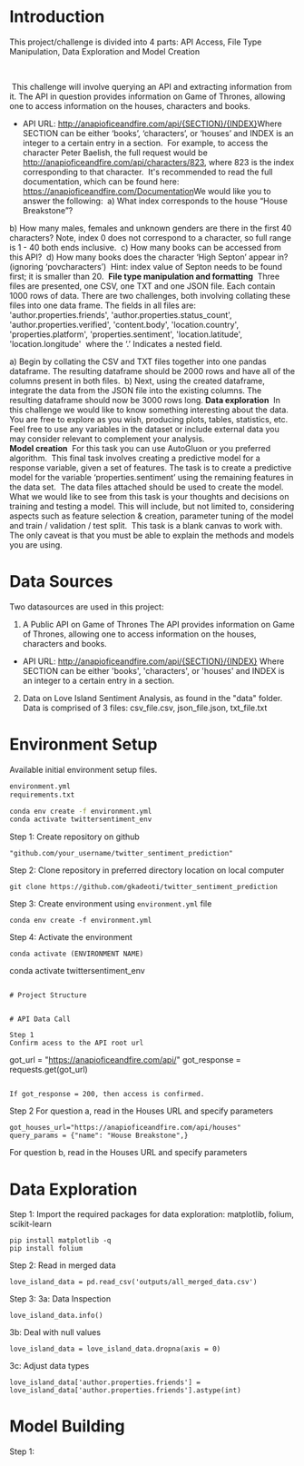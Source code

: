 
# Introduction

This project/challenge is divided into 4 parts: API Access, File Type Manipulation, Data Exploration and Model Creation

​

​
This challenge will involve querying an API and extracting information from it. The API in question provides information on Game of Thrones, allowing one to access information on the houses, characters and books.
​
* API URL: http://anapioficeandfire.com/api/{SECTION}/{INDEX}
​
Where SECTION can be either ‘books’, ‘characters’, or ‘houses’ and INDEX is an integer to a certain entry in a section.
​
For example, to access the character Peter Baelish, the full request would be http://anapioficeandfire.com/api/characters/823, where 823 is the index corresponding to that character. 
​
It's recommended to read the full documentation, which can be found here: https://anapioficeandfire.com/Documentation
​
We would like you to answer the following:
​
a) What index corresponds to the house “House Breakstone”?
 
b) How many males, females and unknown genders are there in the first 40 characters? Note, index 0 does not correspond to a character, so full range is 1 - 40 both ends inclusive. 
​
c) How many books can be accessed from this API?
​
d) How many books does the character ‘High Septon’ appear in? (ignoring ‘povcharacters’) 
​
Hint: index value of Septon needs to be found first; it is smaller than 20.
​
__File type manipulation and formatting__
​
Three files are presented, one CSV, one TXT and one JSON file. Each contain 1000 rows of data. There are two challenges, both involving collating these files into one data frame. The fields in all files are:
​
'author.properties.friends',  'author.properties.status_count',  'author.properties.verified',  'content.body',  'location.country',  'properties.platform',  'properties.sentiment',  'location.latitude',  'location.longitude'
​
where the ‘.’ Indicates a nested field.
 
a) Begin by collating the CSV and TXT files together into one pandas dataframe. The resulting dataframe should be 2000 rows and have all of the columns present in both files.
​
b) Next, using the created dataframe, integrate the data from the JSON file into the existing columns. The resulting dataframe should now be 3000 rows long.
​
__Data exploration__
​
In this challenge we would like to know something interesting about the data. You are free to explore as you wish, producing plots, tables, statistics, etc. Feel free to use any variables in the dataset or include external data you may consider relevant to complement your analysis.  
​
__Model creation__
​
For this task you can use AutoGluon or you preferred algorithm.
​
This final task involves creating a predictive model for a response variable, given a set of features. The task is to create a predictive model for the variable ‘properties.sentiment’ using the remaining features in the data set. 
​
The data files attached should be used to create the model.  
​
What we would like to see from this task is your thoughts and decisions on training and testing a model. This will include, but not limited to, considering aspects such as feature selection & creation, parameter tuning of the model and train / validation / test split. 
​
This task is a blank canvas to work with. The only caveat is that you must be able to explain the methods and models you are using.

# Data Sources
Two datasources are used in this project:
1. A Public API on Game of Thrones
The API provides information on Game of Thrones, allowing one to access information on the houses, characters and books.
* API URL: http://anapioficeandfire.com/api/{SECTION}/{INDEX}
Where SECTION can be either 'books', 'characters', or 'houses' and INDEX is an integer to a certain entry in a section.
2. Data on Love Island Sentiment Analysis, as found in the "data" folder. Data is comprised of 3 files: csv_file.csv, json_file.json, txt_file.txt

# Environment Setup
Available initial environment setup files.

```bash
environment.yml
requirements.txt
```

```bash
conda env create -f environment.yml
conda activate twittersentiment_env


```
Step 1: Create repository on github

```
"github.com/your_username/twitter_sentiment_prediction"

```

Step 2: Clone repository in preferred directory location on local computer  
```
git clone https://github.com/gkadeoti/twitter_sentiment_prediction

```

Step 3: Create environment using `environment.yml` file

```
conda env create -f environment.yml

```

Step 4: Activate the environment

```
conda activate (ENVIRONMENT NAME)

```
conda activate twittersentiment_env

```

# Project Structure


# API Data Call

Step 1
Confirm acess to the API root url

```

got_url = "https://anapioficeandfire.com/api/"
got_response = requests.get(got_url)

```

If got_response = 200, then access is confirmed.

```
Step 2
For question a, read in the Houses URL and specify parameters

```
got_houses_url="https://anapioficeandfire.com/api/houses"
query_params = {"name": "House Breakstone",}

```
For question b, read in the Houses URL and specify parameters




# Data Exploration

Step 1: Import the required packages for data exploration: matplotlib, folium, scikit-learn

```
pip install matplotlib -q
pip install folium
```

Step 2: Read in merged data

```
love_island_data = pd.read_csv('outputs/all_merged_data.csv')
```

Step 3: 
3a: Data Inspection
```
love_island_data.info()

```
3b: Deal with null values

```
love_island_data = love_island_data.dropna(axis = 0)
```
3c: Adjust data types
```
love_island_data['author.properties.friends'] = love_island_data['author.properties.friends'].astype(int)
```

# Model Building
Step 1: 









